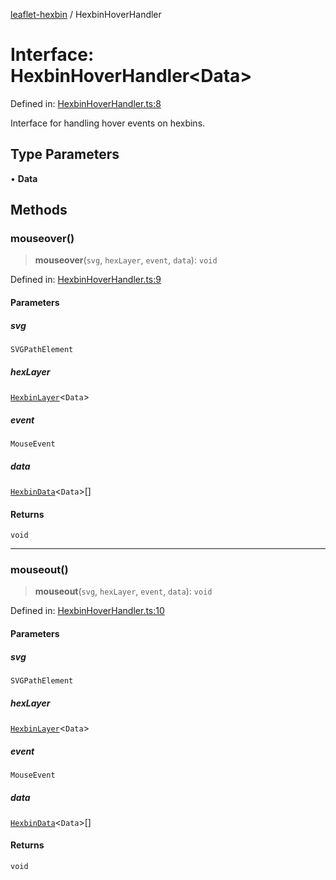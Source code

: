 [leaflet-hexbin](../globals.md) / HexbinHoverHandler

# Interface: HexbinHoverHandler\<Data\>

Defined in: [HexbinHoverHandler.ts:8](https://github.com/lsdch/leaflet-hexbin/blob/3526f2b23f3f047b976e45fce177acc7d484f2d0/packages/leaflet-hexbin/src/HexbinHoverHandler.ts#L8)

Interface for handling hover events on hexbins.

## Type Parameters

• **Data**

## Methods

### mouseover()

> **mouseover**(`svg`, `hexLayer`, `event`, `data`): `void`

Defined in: [HexbinHoverHandler.ts:9](https://github.com/lsdch/leaflet-hexbin/blob/3526f2b23f3f047b976e45fce177acc7d484f2d0/packages/leaflet-hexbin/src/HexbinHoverHandler.ts#L9)

#### Parameters

##### svg

`SVGPathElement`

##### hexLayer

[`HexbinLayer`](../classes/HexbinLayer.md)\<`Data`\>

##### event

`MouseEvent`

##### data

[`HexbinData`](../type-aliases/HexbinData.md)\<`Data`\>[]

#### Returns

`void`

***

### mouseout()

> **mouseout**(`svg`, `hexLayer`, `event`, `data`): `void`

Defined in: [HexbinHoverHandler.ts:10](https://github.com/lsdch/leaflet-hexbin/blob/3526f2b23f3f047b976e45fce177acc7d484f2d0/packages/leaflet-hexbin/src/HexbinHoverHandler.ts#L10)

#### Parameters

##### svg

`SVGPathElement`

##### hexLayer

[`HexbinLayer`](../classes/HexbinLayer.md)\<`Data`\>

##### event

`MouseEvent`

##### data

[`HexbinData`](../type-aliases/HexbinData.md)\<`Data`\>[]

#### Returns

`void`
